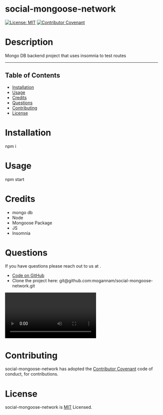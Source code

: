 # social-mongoose-network 
[![License: MIT](https://img.shields.io/badge/License-MIT-yellow.svg)](https://opensource.org/licenses/MIT)
[![Contributor Covenant](https://img.shields.io/badge/Contributor%20Covenant-2.1-4baaaa.svg)](code_of_conduct.md) 
# Description 

 Mongo DB backend project that uses insomnia to test routes 

 <hr>

 ## Table of Contents 

  * [Installation](#installation)
  * [Usage](#usage)
  * [Credits](#credits)
  * [Questions](#questions)
  * [Contributing](#contributing)
  * [License](#license) 

# Installation 
 npm i 

# Usage 
 npm start 

 # Credits 
 * mongo db 
 * Node 
 * Mongoose Package 
 * JS 
 * Insomnia 

# Questions 
 If you have questions please reach out to us at  . 
 <ul><li><a href="https://github.com/mogannam/social-mongoose-network">Code on GitHub</a> </li>
  <li>Clone the project here: git@github.com:mogannam/social-mongoose-network.git</li></ul>

 ![](https://github.com/mogannam/mockups/blob/1a4cc6a72bc64945130832ce3fcbb4f385c0a4f5/social-mongoose-network.mp4)
  
# Contributing 
 social-mongoose-network has adopted the [Contributor Covenant](https://img.shields.io/badge/Contributor%20Covenant-2.1-4baaaa.svg) code of conduct, for contributions. 

 # License 
 social-mongoose-network is [MIT](https://opensource.org/licenses/MIT) Licensed. 
